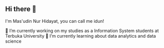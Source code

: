 ## Hi there 👋

I'm Mas'udin Nur Hidayat, you can call me idun!

🔭 I’m currently working on my studies as a Information System students at Terbuka University
🌱 I’m currently learning about data analytics and data science

<!--
**masudnh/masudnh** is a ✨ _special_ ✨ repository because its `README.md` (this file) appears on your GitHub profile.


- 🔭 I’m currently working on ...
- 🌱 I’m currently learning ...
- 👯 I’m looking to collaborate on ...
- 🤔 I’m looking for help with ...
- 💬 Ask me about ...
- 📫 How to reach me: ...
- 😄 Pronouns: ...
- ⚡ Fun fact: ...
-->
